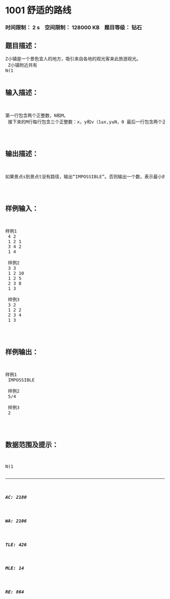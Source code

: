 # 1001 舒适的路线   
### 时间限制： 2 s&nbsp;&nbsp;&nbsp;&nbsp;空间限制： 128000 KB&nbsp;&nbsp;&nbsp;&nbsp;题目等级： 钻石  
## 题目描述：  

<pre>
Z小镇是一个景色宜人的地方，吸引来自各地的观光客来此旅游观光。  
 Z小镇附近共有  
N(1<N≤500)个景点（编号为1,2,3,…,N），这些景点被M（0<M≤5000）条道路连接着，所有道路都是双向的，两个景点之间可能有多条道路。也许是为了保护该地的旅游资源，Z小镇有个奇怪的规定，就是对于一条给定的公路Ri，任何在该公路上行驶的车辆速度必须为Vi。频繁的改变速度使得游客们很不舒服，因此大家从一个景点前往另一个景点的时候，都希望选择行使过程中最大速度和最小速度的比尽可能小的路线，也就是所谓最舒适的路线。
</pre>
  
  
## 输入描述：  

<pre>
第一行包含两个正整数，N和M。  
 接下来的M行每行包含三个正整数：x，y和v（1≤x,y≤N，0 最后一行包含两个正整数s，t，表示想知道从景点s到景点t最大最小速度比最小的路径。s和t不可能相同。
</pre>
  
  
## 输出描述：  

<pre>
如果景点s到景点t没有路径，输出“IMPOSSIBLE”。否则输出一个数，表示最小的速度比。如果需要，输出一个既约分数。
</pre>
  
  
## 样例输入：  

<pre>
样例1  
 4 2  
 1 2 1  
 3 4 2  
 1 4  
   
 样例2  
 3 3  
 1 2 10  
 1 2 5  
 2 3 8  
 1 3  
   
 样例3  
 3 2  
 1 2 2  
 2 3 4  
 1 3
</pre>
  
  
## 样例输出：  

<pre>
样例1  
 IMPOSSIBLE  
   
 样例2  
 5/4  
   
 样例3  
 2
</pre>
  
  
## 数据范围及提示：  

<pre>
N(1<N≤500)
M（0<M≤5000）
Vi在int范围内
</pre>
  
  
***  

##### AC: 2180  
##### WA: 2106  
##### TLE: 426  
##### MLE: 14  
##### RE: 864  
